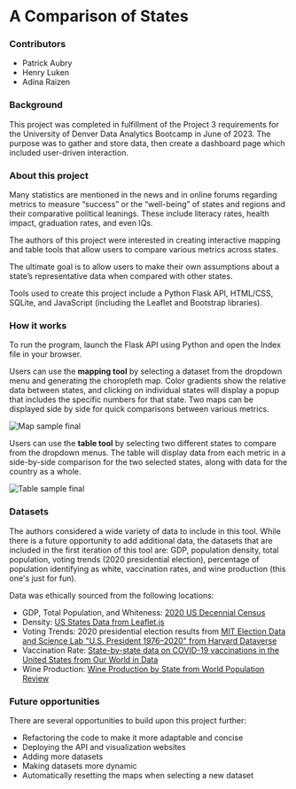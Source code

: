 # A Comparison of States

### Contributors
* Patrick Aubry
* Henry Luken
* Adina Raizen

### Background
This project was completed in fulfillment of the Project 3 requirements for the University of Denver Data Analytics Bootcamp in June of 2023. The purpose was to gather and store data, then create a dashboard page which included user-driven interaction.

### About this project
Many statistics are mentioned in the news and in online forums regarding metrics to measure “success” or the “well-being” of states and regions and their comparative political leanings. These include literacy rates, health impact, graduation rates, and even IQs. 

The authors of this project were interested in creating interactive mapping and table tools that allow users to compare various metrics across states.

The ultimate goal is to allow users to make their own assumptions about a state’s representative data when compared with other states.

Tools used to create this project include a Python Flask API, HTML/CSS, SQLite, and JavaScript (including the Leaflet and Bootstrap libraries).

### How it works
To run the program, launch the Flask API using Python and open the Index file in your browser.

Users can use the **mapping tool** by selecting a dataset from the dropdown menu and generating the choropleth map. Color gradients show the relative data between states, and clicking on individual states will display a popup that includes the specific numbers for that state. Two maps can be displayed side by side for quick comparisons between various metrics.

![Map sample final](https://github.com/patches-aberry/g8-p3-Interactive-Map/assets/121266277/17ab9879-402e-4926-b4cd-d15d10212535)

Users can use the **table tool** by selecting two different states to compare from the dropdown menus. The table will display data from each metric in a side-by-side comparison for the two selected states, along with data for the country as a whole.

![Table sample final](https://github.com/patches-aberry/g8-p3-Interactive-Map/assets/121266277/bb3959a4-b7d4-4446-8bfd-d02a8d83f1a7)

### Datasets
The authors considered a wide variety of data to include in this tool. While there is a future opportunity to add additional data, the datasets that are included in the first iteration of this tool are: GDP, population density, total population, voting trends (2020 presidential election), percentage of population identifying as white,  vaccination rates, and wine production (this one's just for fun). 

Data was ethically sourced from the following locations:
* GDP, Total Population, and Whiteness: [2020 US Decennial Census](https://www.census.gov/data/developers/data-sets/decennial-census.html)
* Density: [US States Data from Leaflet.js](https://leafletjs.com/examples/choropleth/us-states.js)
* Voting Trends: 2020 presidential election results from [MIT Election Data and Science Lab "U.S. President 1976–2020" from Harvard Dataverse](https://dataverse.harvard.edu/dataset.xhtml?persistentId=doi:10.7910/DVN/42MVDX)
* Vaccination Rate: [State-by-state data on COVID-19 vaccinations in the United States from Our World in Data](https://ourworldindata.org/us-states-vaccinations)
* Wine Production: [Wine Production by State from World Population Review](https://worldpopulationreview.com/state-rankings/wine-production-by-state)

### Future opportunities
There are several opportunities to build upon this project further:
* Refactoring the code to make it more adaptable and concise
* Deploying the API and visualization websites
* Adding more datasets
* Making datasets more dynamic
* Automatically resetting the maps when selecting a new dataset

